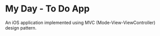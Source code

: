 # My Day - To Do App

An iOS application implemented using MVC (Mode-View-ViewController) design pattern.
